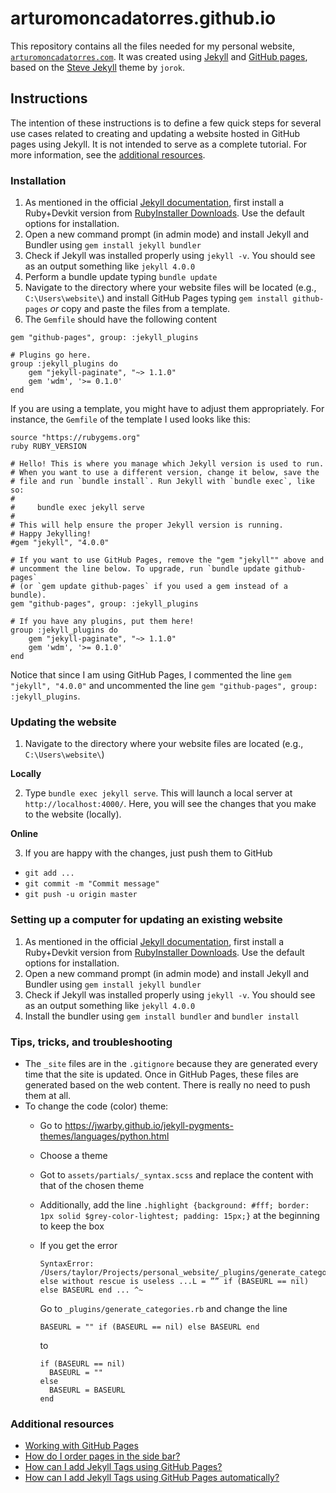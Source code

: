# arturomoncadatorres.github.io

This repository contains all the files needed for my personal website, [`arturomoncadatorres.com`](https://arturomoncadatorres.com/). It was created using [Jekyll](https://jekyllrb.com/docs/github-pages/) and [GitHub pages](https://docs.github.com/en/github/working-with-github-pages), based on the [Steve Jekyll](https://jekyllthemes.io/theme/steve-a-minimal-blog-theme-for-jekyll) theme by `jorok`.


## Instructions
The intention of these instructions is to define a few quick steps for several use cases related to creating and updating a website hosted in GitHub pages using Jekyll. It is not intended to serve as a complete tutorial. For more information, see the [additional resources](https://github.com/arturomoncadatorres/arturomoncadatorres.github.io/#additional-resources).


### Installation
1. As mentioned in the official [Jekyll documentation](https://jekyllrb.com/docs/installation/windows/), first install a Ruby+Devkit version from [RubyInstaller Downloads](https://rubyinstaller.org/downloads/). Use the default options for installation.
0. Open a new command prompt (in admin mode) and install Jekyll and Bundler using `gem install jekyll bundler`
0. Check if Jekyll was installed properly using `jekyll -v`. You should see as an output something like `jekyll 4.0.0`
0. Perform a bundle update typing `bundle update`
0. Navigate to the directory where your website files will be located (e.g., `C:\Users\website\`) and install GitHub Pages typing `gem install github-pages`
*or*
copy and paste the files from a template.
0. The `Gemfile` should have the following content

```
gem "github-pages", group: :jekyll_plugins

# Plugins go here.
group :jekyll_plugins do
    gem "jekyll-paginate", "~> 1.1.0"
    gem 'wdm', '>= 0.1.0'
end
```
If you are using a template, you might have to adjust them appropriately. For instance, the `Gemfile` of the template I used looks like this:

```
source "https://rubygems.org"
ruby RUBY_VERSION

# Hello! This is where you manage which Jekyll version is used to run.
# When you want to use a different version, change it below, save the
# file and run `bundle install`. Run Jekyll with `bundle exec`, like so:
#
#     bundle exec jekyll serve
#
# This will help ensure the proper Jekyll version is running.
# Happy Jekylling!
#gem "jekyll", "4.0.0"

# If you want to use GitHub Pages, remove the "gem "jekyll"" above and
# uncomment the line below. To upgrade, run `bundle update github-pages`
# (or `gem update github-pages` if you used a gem instead of a bundle).
gem "github-pages", group: :jekyll_plugins

# If you have any plugins, put them here!
group :jekyll_plugins do
    gem "jekyll-paginate", "~> 1.1.0"
    gem 'wdm', '>= 0.1.0'
end
```
Notice that since I am using GitHub Pages, I commented the line `gem "jekyll", "4.0.0"` and uncommented the line `gem "github-pages", group: :jekyll_plugins`.


### Updating the website

1. Navigate to the directory where your website files are located (e.g., `C:\Users\website\`)

**Locally**

2. Type `bundle exec jekyll serve`. This will launch a local server at `http://localhost:4000/`. Here, you will see the changes that you make to the website (locally).

**Online**

3. If you are happy with the changes, just push them to GitHub
- `git add ...`
- `git commit -m "Commit message"`
- `git push -u origin master`


### Setting up a computer for updating an existing website
1. As mentioned in the official [Jekyll documentation](https://jekyllrb.com/docs/installation/windows/), first install a Ruby+Devkit version from [RubyInstaller Downloads](https://rubyinstaller.org/downloads/). Use the default options for installation.
0. Open a new command prompt (in admin mode) and install Jekyll and Bundler using `gem install jekyll bundler`
0. Check if Jekyll was installed properly using `jekyll -v`. You should see as an output something like `jekyll 4.0.0`
0. Install the bundler using `gem install bundler` and `bundler install`

### Tips, tricks, and troubleshooting
- The `_site` files are in  the `.gitignore` because they are generated every time that the site is updated. Once in GitHub Pages, these files are generated based on the web content. There is really no need to push them at all.
- To change the code (color) theme:
  - Go to https://jwarby.github.io/jekyll-pygments-themes/languages/python.html
  - Choose a theme
  - Got to `assets/partials/_syntax.scss` and replace the content with that of the chosen theme
  - Additionally, add the line `.highlight {background: #fff; border: 1px solid $grey-color-lightest; padding: 15px;}` at the beginning to keep the box
  - If you get the error
    ```
    SyntaxError: /Users/taylor/Projects/personal_website/_plugins/generate_categories.rb:50: else without rescue is useless ...L = ”” if (BASEURL == nil) else BASEURL end ... ^~
    ```

    Go to `_plugins/generate_categories.rb` and change the line
    ```
    BASEURL = "" if (BASEURL == nil) else BASEURL end
    ```

    to
    ```
    if (BASEURL == nil)
      BASEURL = ""
    else
      BASEURL = BASEURL
    end
    ```

### Additional resources
- [Working with GitHub Pages](https://help.github.com/en/github/working-with-github-pages)
- [How do I order pages in the side bar?](https://stackoverflow.com/a/33983971/948768)
- [How can I add Jekyll Tags using GitHub Pages?](https://longqian.me/2017/02/09/github-jekyll-tag/)
- [How can I add Jekyll Tags using GitHub Pages automatically?](https://arturomoncadatorres.com/automatically-generating-tag-posts-for-github-pages-using-jekyll/)
